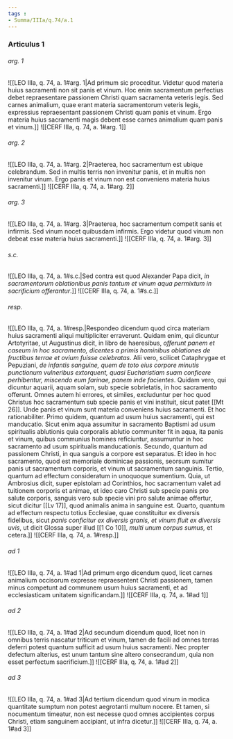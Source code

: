 ```yaml
---
tags : 
- Summa/IIIa/q.74/a.1
---
```


### Articulus 1

###### arg. 1
![[LEO IIIa, q. 74, a. 1#arg. 1|Ad primum sic proceditur. Videtur quod materia huius sacramenti non sit panis et vinum. Hoc enim sacramentum perfectius debet repraesentare passionem Christi quam sacramenta veteris legis. Sed carnes animalium, quae erant materia sacramentorum veteris legis, expressius repraesentant passionem Christi quam panis et vinum. Ergo materia huius sacramenti magis debent esse carnes animalium quam panis et vinum.]]
![[CERF IIIa, q. 74, a. 1#arg. 1]]

###### arg. 2
![[LEO IIIa, q. 74, a. 1#arg. 2|Praeterea, hoc sacramentum est ubique celebrandum. Sed in multis terris non invenitur panis, et in multis non invenitur vinum. Ergo panis et vinum non est conveniens materia huius sacramenti.]]
![[CERF IIIa, q. 74, a. 1#arg. 2]]

###### arg. 3
![[LEO IIIa, q. 74, a. 1#arg. 3|Praeterea, hoc sacramentum competit sanis et infirmis. Sed vinum nocet quibusdam infirmis. Ergo videtur quod vinum non debeat esse materia huius sacramenti.]]
![[CERF IIIa, q. 74, a. 1#arg. 3]]

###### s.c.
![[LEO IIIa, q. 74, a. 1#s.c.|Sed contra est quod Alexander Papa dicit, *in sacramentorum oblationibus panis tantum et vinum aqua permixtum in sacrificium offerantur*.]]
![[CERF IIIa, q. 74, a. 1#s.c.]]

###### resp.
![[LEO IIIa, q. 74, a. 1#resp.|Respondeo dicendum quod circa materiam huius sacramenti aliqui multipliciter erraverunt. Quidam enim, qui dicuntur Artotyritae, ut Augustinus dicit, in libro de haeresibus, *offerunt panem et caseum in hoc sacramento, dicentes a primis hominibus oblationes de fructibus terrae et ovium fuisse celebratas*. Alii vero, scilicet Cataphrygae et Pepuziani, *de infantis sanguine, quem de toto eius corpore minutis punctionum vulneribus extorquent, quasi Eucharistiam suam conficere perhibentur, miscendo eum farinae, panem inde facientes*. Quidam vero, qui dicuntur aquarii, aquam solam, sub specie sobrietatis, in hoc sacramento offerunt. Omnes autem hi errores, et similes, excluduntur per hoc quod Christus hoc sacramentum sub specie panis et vini instituit, sicut patet [[Mt 26]]. Unde panis et vinum sunt materia conveniens huius sacramenti. Et hoc rationabiliter. Primo quidem, quantum ad usum huius sacramenti, qui est manducatio. Sicut enim aqua assumitur in sacramento Baptismi ad usum spiritualis ablutionis quia corporalis ablutio communiter fit in aqua, ita panis et vinum, quibus communius homines reficiuntur, assumuntur in hoc sacramento ad usum spiritualis manducationis. Secundo, quantum ad passionem Christi, in qua sanguis a corpore est separatus. Et ideo in hoc sacramento, quod est memoriale dominicae passionis, seorsum sumitur panis ut sacramentum corporis, et vinum ut sacramentum sanguinis. Tertio, quantum ad effectum consideratum in unoquoque sumentium. Quia, ut Ambrosius dicit, super epistolam ad Corinthios, hoc sacramentum valet ad tuitionem corporis et animae, et ideo caro Christi sub specie panis pro salute corporis, sanguis vero sub specie vini pro salute animae offertur, sicut dicitur [[Lv 17]], quod animalis anima in sanguine est. Quarto, quantum ad effectum respectu totius Ecclesiae, quae constituitur ex diversis fidelibus, sicut *panis conficitur ex diversis granis, et vinum fluit ex diversis uvis*, ut dicit Glossa super illud [[1 Co 10]], *multi unum corpus sumus,* et cetera.]]
![[CERF IIIa, q. 74, a. 1#resp.]]

###### ad 1
![[LEO IIIa, q. 74, a. 1#ad 1|Ad primum ergo dicendum quod, licet carnes animalium occisorum expresse repraesentent Christi passionem, tamen minus competunt ad communem usum huius sacramenti, et ad ecclesiasticam unitatem significandam.]]
![[CERF IIIa, q. 74, a. 1#ad 1]]

###### ad 2
![[LEO IIIa, q. 74, a. 1#ad 2|Ad secundum dicendum quod, licet non in omnibus terris nascatur triticum et vinum, tamen de facili ad omnes terras deferri potest quantum sufficit ad usum huius sacramenti. Nec propter defectum alterius, est unum tantum sine altero consecrandum, quia non esset perfectum sacrificium.]]
![[CERF IIIa, q. 74, a. 1#ad 2]]

###### ad 3
![[LEO IIIa, q. 74, a. 1#ad 3|Ad tertium dicendum quod vinum in modica quantitate sumptum non potest aegrotanti multum nocere. Et tamen, si nocumentum timeatur, non est necesse quod omnes accipientes corpus Christi, etiam sanguinem accipiant, ut infra dicetur.]]
![[CERF IIIa, q. 74, a. 1#ad 3]]

